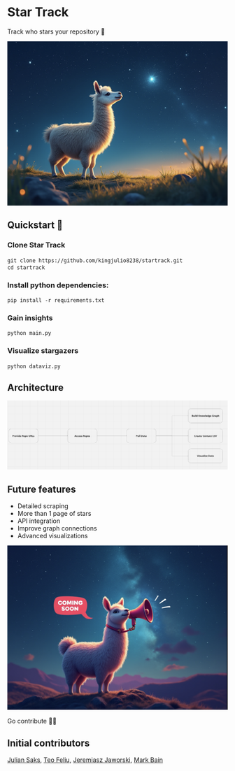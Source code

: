 # Star Track
Track who stars your repository 👀

<p align="center">
  <img alt="llama_track" src="https://github.com/kingjulio8238/startrack/blob/main/llama-track.png?raw=true">
</p>

## Quickstart 🏁

### Clone Star Track 

```
git clone https://github.com/kingjulio8238/startrack.git
cd startrack
```

### Install python dependencies: 
```
pip install -r requirements.txt
```
### Gain insights 
```
python main.py
```
### Visualize stargazers 
```
python dataviz.py
```
## Architecture 
<p align="center">
  <img alt="star_track_architecture" src="https://github.com/kingjulio8238/startrack/blob/main/architecture-final.png?raw=true">
</p>

## Future features  
- Detailed scraping
- More than 1 page of stars 
- API integration 
- Improve graph connections 
- Advanced visualizations

<p align="center">
  <img alt="coming_soon" src="https://github.com/kingjulio8238/startrack/blob/main/coming-soon.png?raw=true">
</p>


Go contribute 🫡🚢

## Initial contributors 
[Julian Saks](https://www.linkedin.com/in/juliansaks/), [Teo Feliu](http://linkedin.com/in/teofeliu), [Jeremiasz Jaworski](https://www.linkedin.com/in/jeremiasz-j), [Mark Bain](https://www.linkedin.com/in/markmbain/)
